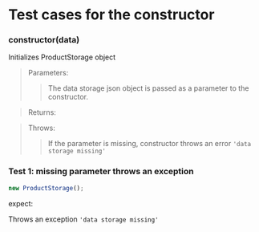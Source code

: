 # Test cases for the constructor

### **constructor(data)**

Initializes ProductStorage object

> Parameters:
>
> > The data storage json object is passed as a parameter to the constructor.

> Returns:
>
> >

> Throws:
>
> > If the parameter is missing, constructor throws an error `'data storage missing'`

### Test 1: missing parameter throws an exception

```js
new ProductStorage();
```

expect:

Throws an exception `'data storage missing'`
